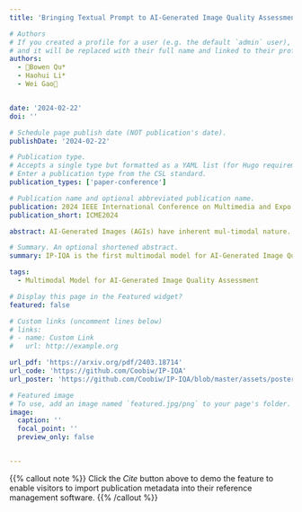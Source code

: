 ```yaml
---
title: 'Bringing Textual Prompt to AI-Generated Image Quality Assessment'

# Authors
# If you created a profile for a user (e.g. the default `admin` user), write the username (folder name) here
# and it will be replaced with their full name and linked to their profile.
authors:
  - 🌟Bowen Qu*
  - Haohui Li*
  - Wei Gao📧


date: '2024-02-22'
doi: ''

# Schedule page publish date (NOT publication's date).
publishDate: '2024-02-22'

# Publication type.
# Accepts a single type but formatted as a YAML list (for Hugo requirements).
# Enter a publication type from the CSL standard.
publication_types: ['paper-conference']

# Publication name and optional abbreviated publication name.
publication: 2024 IEEE International Conference on Multimedia and Expo (ICME)
publication_short: ICME2024

abstract: AI-Generated Images (AGIs) have inherent mul-timodal nature. Unlike traditional image quality assessment (IQA) on natural scenarios, AGIs quality assessment (AGIQA) takes the correspondence of image and its textual prompt into consideration. This is coupled in the ground truth score, which confuses the unimodal IQA methods. To solve this problem, we introduce IP-IQA (AGIs Quality Assessment via Image and Prompt), a multimodal framework for AGIQA via corresponding image and prompt incorporation. Specifically, we propose a novel incremental pretraining task named Image2Prompt for better understanding of AGIs and their corresponding textual prompts. An effective and efficient image-prompt fusion module, along with a novel special [QA] token, are also applied. Both are plug-and-play and beneficial for the cooperation of image and its corresponding prompt. Experiments demonstrate that our IP-IQA achieves the state-of-the-art on AGIQA-1k and AGIQA-3k datasets. Code will be available at https://github.com/Coobiw/IP-IQA.

# Summary. An optional shortened abstract.
summary: IP-IQA is the first multimodal model for AI-Generated Image Quality Assessment.

tags:
  - Multimodal Model for AI-Generated Image Quality Assessment

# Display this page in the Featured widget?
featured: false

# Custom links (uncomment lines below)
# links:
# - name: Custom Link
#   url: http://example.org

url_pdf: 'https://arxiv.org/pdf/2403.18714'
url_code: 'https://github.com/Coobiw/IP-IQA'
url_poster: 'https://github.com/Coobiw/IP-IQA/blob/master/assets/poster.pdf'

# Featured image
# To use, add an image named `featured.jpg/png` to your page's folder.
image:
  caption: ''
  focal_point: ''
  preview_only: false


---
```


{{% callout note %}}
Click the _Cite_ button above to demo the feature to enable visitors to import publication metadata into their reference management software.
{{% /callout %}}

